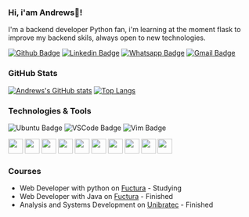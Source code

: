 ### Hi, i'am Andrews👋!

I'm a backend developer Python fan, i'm learning at the moment flask to improve my backend skils, always open to new technologies.

[![Github Badge](https://img.shields.io/badge/Andrewsmp-100000?logo=github&logoColor=white&link=https://github.com/Andrewsmp)](https://github.com/Andrewsmp)
[![Linkedin Badge](https://img.shields.io/badge/andrewspereira-0077B5?logo=linkedin&logoColor=white&link=https://www.linkedin.com/in/andrewspereira/)](https://www.linkedin.com/in/andrewspereira/)
[![Whatsapp Badge](https://img.shields.io/badge/andrews-25D366?logo=whatsapp&logoColor=white&link=https://api.whatsapp.com/send?phone=5581998195441)](https://api.whatsapp.com/send?phone=5581996539057)
[![Gmail Badge](https://img.shields.io/badge/andrews.minervino@gmail.com-D14836?logo=gmail&logoColor=white&link=mailto:andrews.minervino@gmail.com)](mailto:andrews.minervino@gmail.com)

### GitHub Stats

[![Andrews's GitHub stats](https://github-readme-stats.vercel.app/api?username=Andrewsmp&show_icons=true&theme=highcontrast)](https://github.com/Andrewsmp/github-readme-stats)
[![Top Langs](https://github-readme-stats.vercel.app/api/top-langs/?username=Andrewsmp&theme=highcontrast)](https://github.com/Andrewsmp/github-readme-stats)

### Technologies & Tools
![Ubuntu Badge](https://img.shields.io/badge/Ubuntu-E95420?logo=ubuntu&logoColor=white)
![VSCode Badge](https://img.shields.io/badge/VS_Code-0078D4?logo=visual%20studio%20code)
![Vim Badge](https://img.shields.io/badge/VIM-%2311AB00.svg?logo=vim)
<div>
 <img style="height:30px;width:30px" src="https://cdn.jsdelivr.net/gh/devicons/devicon/icons/python/python-original.svg" />
 <img style="height:30px;width:30px" src="https://cdn.jsdelivr.net/gh/devicons/devicon/icons/javascript/javascript-original.svg" />
 <img style="height:30px;width:30px" src="https://cdn.jsdelivr.net/gh/devicons/devicon/icons/typescript/typescript-original.svg" />
 <img style="height:30px;width:30px" src="https://cdn.jsdelivr.net/gh/devicons/devicon/icons/nodejs/nodejs-original.svg" />
 <img style="height:30px;width:30px" src="https://cdn.jsdelivr.net/gh/devicons/devicon/icons/html5/html5-original.svg" />
 <img style="height:30px;width:30px" src="https://cdn.jsdelivr.net/gh/devicons/devicon/icons/css3/css3-original.svg" />
 <img style="height:30px;width:30px" src="https://cdn.jsdelivr.net/gh/devicons/devicon/icons/git/git-original.svg" />
 <img style="height:30px;width:30px" src="https://cdn.jsdelivr.net/gh/devicons/devicon/icons/github/github-original.svg" />
 <img style="height:30px;width:30px" src="https://cdn.jsdelivr.net/gh/devicons/devicon/icons/linux/linux-original.svg" />
 <img style="height:30px;width:30px" src="https://cdn.jsdelivr.net/gh/devicons/devicon/icons/ubuntu/ubuntu-plain.svg" />
 <script src="https://code.iconify.design/2/2.2.1/iconify.min.js"></script>
</div>

 ### Courses 
- Web Developer with python on [Fuctura](https://www.fuctura.com.br/recife/cursos/python/) - Studying
- Web Developer with Java on [Fuctura](https://www.fuctura.com.br/recife/cursos/java/) - Finished
- Analysis and Systems Development on [Unibratec](https://web.facebook.com/unibratec/?_rdc=1&_rdr) - Finished
